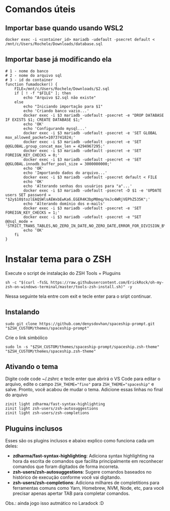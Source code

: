 # Comandos úteis

## Importar base quando usando WSL2
```
docker exec -i <container_id> mariadb -udefault -psecret default < /mnt/c/Users/Rochele/Downloads/database.sql
```

## Importar base já modificando ela
```
# 1 - nome do banco
# 2 - nome do arquivo sql
# 3 - id do container
function fumadocker() {
    FILE=/mnt/c/Users/Rochele/Downloads/$2.sql
    if [ ! -f "$FILE" ]; then
        echo "Arquivo $2.sql não existe"
    else
        echo "Iniciando importação para $1"
    	echo 'Criando banco vazio...'
    	docker exec -i $3 mariadb -udefault -psecret -e "DROP DATABASE IF EXISTS $1; CREATE DATABASE $1;"
    	echo 'OK'
    	echo 'Configurando mysql...'
    	docker exec -i $3 mariadb -udefault -psecret -e 'SET GLOBAL max_allowed_packet=1073741824;'
    	docker exec -i $3 mariadb -udefault -psecret -e 'SET @@GLOBAL.group_concat_max_len = 4294967295;'
    	docker exec -i $3 mariadb -udefault -psecret -e 'SET FOREIGN_KEY_CHECKS = 0;'
        docker exec -i $3 mariadb -udefault -psecret -e 'SET @@GLOBAL.innodb_buffer_pool_size = 3000000000;'
        echo 'OK'
    	echo 'Importando dados do arquivo...'
    	docker exec -i $3 mariadb -udefault -psecret default < FILE
    	echo 'OK'
    	echo 'Alterando senhas dos usuários para "a"...'
    	docker exec -i $3 mariadb -udefault -psecret -D $1 -e 'UPDATE users SET password = "$2y$10$tozlEAQSWlsAEWxbEwKa6.EGER4K3bpM0mq/VeJc4WRjVEPhZ535K";'
        echo 'Alterando domínio dos e-mails'
        docker exec -i $3 mariadb -udefault -psecret -e 'SET FOREIGN_KEY_CHECKS = 1;'
        docker exec -i $3 mariadb -udefault -psecret -e "SET @@sql_mode = 'STRICT_TRANS_TABLES,NO_ZERO_IN_DATE,NO_ZERO_DATE,ERROR_FOR_DIVISION_BY_ZERO,NO_ENGINE_SUBSTITUTION';"
    	echo 'OK'
    fi
}
```

# Instalar tema para o ZSH

Execute o script de instalação do ZSH Tools + Pluguins
```
sh -c "$(curl -fsSL https://raw.githubusercontent.com/ErickRock/oh-my-zsh-on-windows-terminal/master/tools-zsh-install.sh)" -y

```
Nessa seguinte tela entre com exit e tecle enter para o sript continuar.

## Instalando

```
sudo git clone https://github.com/denysdovhan/spaceship-prompt.git "$ZSH_CUSTOM/themes/spaceship-prompt"
```

Crie o link simbólico
```
sudo ln -s "$ZSH_CUSTOM/themes/spaceship-prompt/spaceship.zsh-theme" "$ZSH_CUSTOM/themes/spaceship.zsh-theme"
```
## Ativando o tema

Digite code code ~/.zshrc e tecle enter que abrirá o VS Code para editar o arquivo, edite o campo `ZSH_THEME="fino"` para `ZSH_THEME="spaceship"` e salve. Pronto, você acabou de mudar o tema.
Adicione essas linhas no final do arquivo
```
zinit light zdharma/fast-syntax-highlighting
zinit light zsh-users/zsh-autosuggestions
zinit light zsh-users/zsh-completions
```

## Pluguins inclusos

Esses são os plugins inclusos e abaixo explico como funciona cada um deles:
- **zdharma/fast-syntax-highlighting**: Adiciona syntax highlighting na hora da escrita de comandos que facilita principalmente em reconhecer comandos que foram digitados de forma incorreta.
- **zsh-users/zsh-autosuggestions**: Sugere comandos baseados no histórico de execução conforme você vai digitando.
- **zsh-users/zsh-completions**: Adiciona milhares de completitions para ferramentas comuns como Yarn, Homebrew, NVM, Node, etc, para você precisar apenas apertar TAB para completar comandos.

Obs.: ainda jogo isso autmático no Laradock :D
